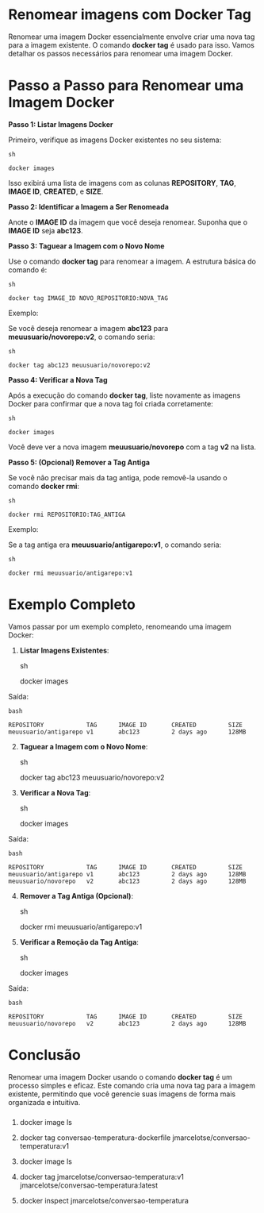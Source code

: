 # Renomear imagens com Docker Tag

Renomear uma imagem Docker essencialmente envolve criar uma nova tag para a imagem existente. O comando **docker tag** é usado para isso. Vamos detalhar os passos necessários para renomear uma imagem Docker.

# Passo a Passo para Renomear uma Imagem Docker

**Passo 1: Listar Imagens Docker**

Primeiro, verifique as imagens Docker existentes no seu sistema:

    sh

    docker images

Isso exibirá uma lista de imagens com as colunas **REPOSITORY**, **TAG**, **IMAGE ID**, **CREATED**, e **SIZE**.

**Passo 2: Identificar a Imagem a Ser Renomeada**

Anote o **IMAGE ID** da imagem que você deseja renomear. Suponha que o **IMAGE ID** seja **abc123**.

**Passo 3: Taguear a Imagem com o Novo Nome**

Use o comando **docker tag** para renomear a imagem. A estrutura básica do comando é:

    sh

    docker tag IMAGE_ID NOVO_REPOSITORIO:NOVA_TAG

Exemplo:

Se você deseja renomear a imagem **abc123** para **meuusuario/novorepo:v2**, o comando seria:

    sh

    docker tag abc123 meuusuario/novorepo:v2

**Passo 4: Verificar a Nova Tag**

Após a execução do comando **docker tag**, liste novamente as imagens Docker para confirmar que a nova tag foi criada corretamente:

    sh

    docker images

Você deve ver a nova imagem **meuusuario/novorepo** com a tag **v2** na lista.

**Passo 5: (Opcional) Remover a Tag Antiga**

Se você não precisar mais da tag antiga, pode removê-la usando o comando **docker rmi**:

    sh

    docker rmi REPOSITORIO:TAG_ANTIGA

Exemplo:

Se a tag antiga era **meuusuario/antigarepo:v1**, o comando seria:

    sh

    docker rmi meuusuario/antigarepo:v1

# Exemplo Completo

Vamos passar por um exemplo completo, renomeando uma imagem Docker:

1. **Listar Imagens Existentes**:

    sh

    docker images

Saída:

    bash

    REPOSITORY            TAG      IMAGE ID       CREATED         SIZE
    meuusuario/antigarepo v1       abc123         2 days ago      128MB

2. **Taguear a Imagem com o Novo Nome**:

    sh

    docker tag abc123 meuusuario/novorepo:v2

3. **Verificar a Nova Tag**:

    sh

    docker images

Saída:

    bash

    REPOSITORY            TAG      IMAGE ID       CREATED         SIZE
    meuusuario/antigarepo v1       abc123         2 days ago      128MB
    meuusuario/novorepo   v2       abc123         2 days ago      128MB

4. **Remover a Tag Antiga (Opcional)**:

    sh

    docker rmi meuusuario/antigarepo:v1

5. **Verificar a Remoção da Tag Antiga**:

    sh

    docker images

Saída:

    bash

    REPOSITORY            TAG      IMAGE ID       CREATED         SIZE
    meuusuario/novorepo   v2       abc123         2 days ago      128MB

# Conclusão

Renomear uma imagem Docker usando o comando **docker tag** é um processo simples e eficaz. Este comando cria uma nova tag para a imagem existente, permitindo que você gerencie suas imagens de forma mais organizada e intuitiva.

###

1. docker image ls

2. docker tag conversao-temperatura-dockerfile jmarcelotse/conversao-temperatura:v1

3. docker image ls

4. docker tag jmarcelotse/conversao-temperatura:v1 jmarcelotse/conversao-temperatura:latest

5. docker inspect jmarcelotse/conversao-temperatura
